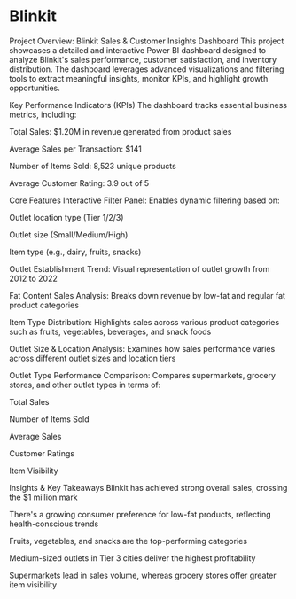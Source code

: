 # Blinkit
Project Overview: Blinkit Sales & Customer Insights Dashboard
This project showcases a detailed and interactive Power BI dashboard designed to analyze Blinkit's sales performance, customer satisfaction, and inventory distribution. The dashboard leverages advanced visualizations and filtering tools to extract meaningful insights, monitor KPIs, and highlight growth opportunities.

Key Performance Indicators (KPIs)
The dashboard tracks essential business metrics, including:

Total Sales: $1.20M in revenue generated from product sales

Average Sales per Transaction: $141

Number of Items Sold: 8,523 unique products

Average Customer Rating: 3.9 out of 5

Core Features
Interactive Filter Panel:
Enables dynamic filtering based on:

Outlet location type (Tier 1/2/3)

Outlet size (Small/Medium/High)

Item type (e.g., dairy, fruits, snacks)

Outlet Establishment Trend:
Visual representation of outlet growth from 2012 to 2022

Fat Content Sales Analysis:
Breaks down revenue by low-fat and regular fat product categories

Item Type Distribution:
Highlights sales across various product categories such as fruits, vegetables, beverages, and snack foods

Outlet Size & Location Analysis:
Examines how sales performance varies across different outlet sizes and location tiers

Outlet Type Performance Comparison:
Compares supermarkets, grocery stores, and other outlet types in terms of:

Total Sales

Number of Items Sold

Average Sales

Customer Ratings

Item Visibility

Insights & Key Takeaways
Blinkit has achieved strong overall sales, crossing the $1 million mark

There's a growing consumer preference for low-fat products, reflecting health-conscious trends

Fruits, vegetables, and snacks are the top-performing categories

Medium-sized outlets in Tier 3 cities deliver the highest profitability

Supermarkets lead in sales volume, whereas grocery stores offer greater item visibility


